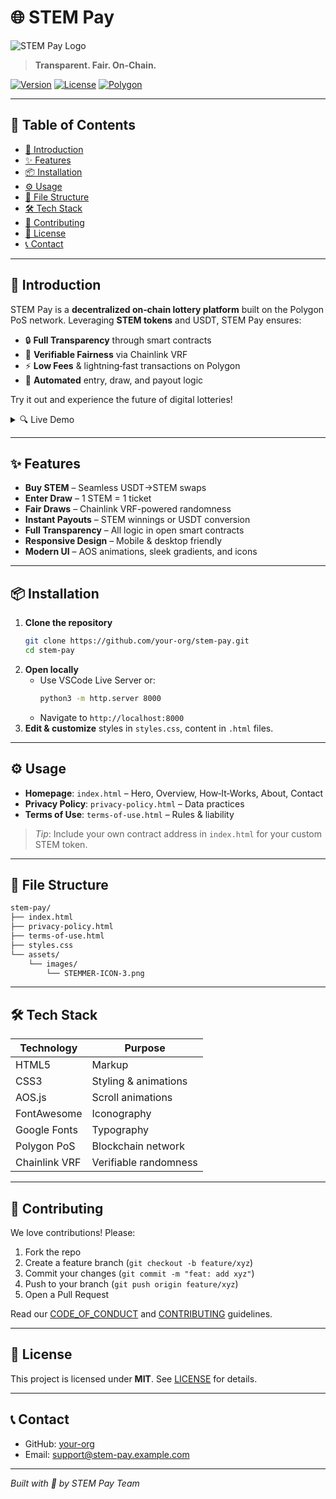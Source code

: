 # 🌐 STEM Pay

![STEM Pay Logo](https://i.postimg.cc/85xCfX2J/STEMMER-ICON-3.png)

> **Transparent. Fair. On‑Chain.**

[![Version](https://img.shields.io/badge/version-1.0.0-purple.svg)](#)
[![License](https://img.shields.io/badge/license-MIT-blue.svg)](#)
[![Polygon](https://img.shields.io/badge/Network-Polygon-hard-purple.svg)](#)

---

## 📖 Table of Contents
- [🚀 Introduction](#-introduction)
- [✨ Features](#-features)
- [📦 Installation](#-installation)
- [⚙️ Usage](#️-usage)
- [📁 File Structure](#-file-structure)
- [🛠️ Tech Stack](#️-tech-stack)
- [🤝 Contributing](#️-contributing)
- [📄 License](#-license)
- [📞 Contact](#-contact)

---

## 🚀 Introduction

STEM Pay is a **decentralized on‑chain lottery platform** built on the Polygon PoS network. Leveraging **STEM tokens** and USDT, STEM Pay ensures:

- 🔒 **Full Transparency** through smart contracts
- 🎲 **Verifiable Fairness** via Chainlink VRF
- ⚡ **Low Fees** & lightning‑fast transactions on Polygon
- 🤖 **Automated** entry, draw, and payout logic

Try it out and experience the future of digital lotteries!

<details>
<summary>🔍 Live Demo</summary>

Visit: [https://stem-pay.example.com](https://stem-pay.example.com)

</details>

---

## ✨ Features

- **Buy STEM** – Seamless USDT→STEM swaps
- **Enter Draw** – 1 STEM = 1 ticket
- **Fair Draws** – Chainlink VRF-powered randomness
- **Instant Payouts** – STEM winnings or USDT conversion
- **Full Transparency** – All logic in open smart contracts
- **Responsive Design** – Mobile & desktop friendly
- **Modern UI** – AOS animations, sleek gradients, and icons

---

## 📦 Installation

1. **Clone the repository**
   ```bash
   git clone https://github.com/your-org/stem-pay.git
   cd stem-pay
   ```
2. **Open locally**
   - Use VSCode Live Server or:
     ```bash
     python3 -m http.server 8000
     ```
   - Navigate to `http://localhost:8000`
3. **Edit & customize** styles in `styles.css`, content in `.html` files.

---

## ⚙️ Usage

- **Homepage**: `index.html` – Hero, Overview, How‑It‑Works, About, Contact
- **Privacy Policy**: `privacy-policy.html` – Data practices
- **Terms of Use**: `terms-of-use.html` – Rules & liability

> _Tip_: Include your own contract address in `index.html` for your custom STEM token.

---

## 📁 File Structure

```bash
stem-pay/
├── index.html
├── privacy-policy.html
├── terms-of-use.html
├── styles.css
└── assets/
    └── images/
        └── STEMMER-ICON-3.png
```

---

## 🛠️ Tech Stack

| Technology    | Purpose                 |
|---------------|-------------------------|
| HTML5         | Markup                  |
| CSS3          | Styling & animations    |
| AOS.js        | Scroll animations       |
| FontAwesome   | Iconography             |
| Google Fonts  | Typography              |
| Polygon PoS   | Blockchain network      |
| Chainlink VRF | Verifiable randomness  |

---

## 🤝 Contributing

We love contributions! Please:

1. Fork the repo
2. Create a feature branch (`git checkout -b feature/xyz`)
3. Commit your changes (`git commit -m "feat: add xyz"`)
4. Push to your branch (`git push origin feature/xyz`)
5. Open a Pull Request

Read our [CODE_OF_CONDUCT](./CODE_OF_CONDUCT.md) and [CONTRIBUTING](./CONTRIBUTING.md) guidelines.

---

## 📄 License

This project is licensed under **MIT**. See [LICENSE](./LICENSE) for details.

---

## 📞 Contact

- GitHub: [your-org](https://github.com/your-org)
- Email: [support@stem-pay.example.com](mailto:support@stem-pay.example.com)


---

*Built with 💜 by STEM Pay Team*

